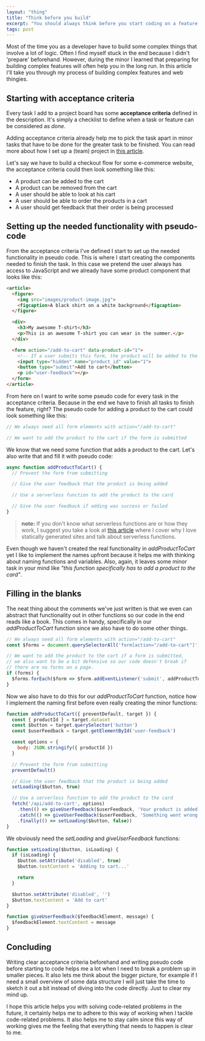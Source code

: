 ```yaml
---
layout: "thing"
title: "Think before you build"
excerpt: "You should always think before you start coding on a feature. It will help you on the long run."
tags: post
---
```


Most of the time you as a developer have to build some complex things that involve a lot of logic. Often I find myself stuck in the end because I didn't 'prepare' beforehand. However, during the minor I learned that preparing for building complex features will often help you in the long run. In this article I'll take you through my process of building complex features and web thingies.

## Starting with acceptance criteria
Every task I add to a project board has some **acceptance criteria** defined in the description. It's simply a checklist to define when a task or feature can be considered as _done_.

Adding acceptance criteria already help me to pick the task apart in minor tasks that have to be done for the greater task to be finished. You can read more about how I set up a (team) project in [this article](/things/using-github-as-a-scrum-team/).

Let's say we have to build a checkout flow for some e-commerce website, the acceptance criteria could then look something like this:
- A product can be added to the cart
- A product can be removed from the cart
- A user should be able to look at his cart
- A user should be able to order the products in a cart
- A user should get feedback that their order is being processed

## Setting up the needed functionality with pseudo-code
From the acceptance criteria I've defined I start to set up the needed functionality in pseudo code. This is where I start creating the components needed to finish the task. In this case we pretend the user always has access to JavaScript and we already have some product component that looks like this:

```html
<article>
  <figure>
    <img src="images/product-image.jpg">
    <figcaption>A black shirt on a white background</figcaption>
  </figure>

  <div>
    <h3>My awesome T-shirt</h3>
    <p>This is an awesome T-shirt you can wear in the summer.</p>
  </div>

  <form action="/add-to-cart" data-product-id="1">
    <!-- If a user submits this form, the product will be added to the cart -->
    <input type="hidden" name="product_id" value="1">
    <button type="submit">Add to cart</button>
    <p id="user-feedback"></p>
  </form>
</article>
```

From here on I want to write some pseudo code for every task in the acceptance criteria. Because in the end we have to finish all tasks to finish the feature, right? The pseudo code for adding a product to the cart could look something like this:

```js
// We always need all form elements with action="/add-to-cart"

// We want to add the product to the cart if the form is submitted
```

We know that we need some function that adds a product to the cart. Let's also write that and fill it with pseudo code:

```js
async function addProductToCart() {
  // Prevent the form from submitting

  // Give the user feedback that the product is being added

  // Use a serverless function to add the product to the card

  // Give the user feedback if adding was success or failed
}
```

> **note:** If you don't know what serverless functions are or how they work, I suggest you take a look at [this article](/things/why-i-love-statically-generated-sites) where I cover why I love statically generated sites and talk about serverless functions.

Even though we haven't created the real functionality in _addProductToCart_ yet I like to implement the names upfront because it helps me with thinking about naming functions and variables. Also, again, it leaves some minor task in your mind like _"this function specifically has to add a product to the card"_.


## Filling in the blanks
The neat thing about the comments we've just written is that we even can abstract that functionality out in other functions so our code in the end reads like a book. This comes in handy, specifically in our _addProductToCart_ function since we also have to do some other things.

```js
// We always need all form elements with action="/add-to-cart"
const $forms = document.querySelectorAll('form[action="/add-to-cart"]')

// We want to add the product to the cart if a form is submitted,
// we also want to be a bit defensive so our code doesn't break if
// there are no forms on a page.
if (forms) {
  $forms.forEach($form => $form.addEventListener('submit', addProductToCart))
}
```

Now we also have to do this for our _addProductToCart_ function, notice how I implement the naming first before even really creating the minor functions:

```js
function addProductToCart({ preventDefault, target }) {
  const { productId } = target.dataset
  const $button = target.querySelector('button')
  const $userFeedback = target.getElementById('user-feedback')

  const options = {
    body: JSON.stringify({ productId })
  }

  // Prevent the form from submitting
  preventDefault()

  // Give the user feedback that the product is being added
  setLoading($button, true)

  // Use a serverless function to add the product to the card
  fetch('/api/add-to-cart', options)
    .then(() => giveUserFeedback($userFeedback, 'Your product is added to the cart'))
    .catch(() => giveUserFeedback($userFeedback, 'Something went wrong'))
    .finally(() => setLoading($button, false))
}
```

We obviously need the _setLoading_ and _giveUserFeedback_ functions:

```js
function setLoading($button, isLoading) {
  if (isLoading) {
    $button.setAttribute('disabled', true)
    $button.textContent = 'Adding to cart...'

    return
  }

  $button.setAttribute('disabled', '')
  $button.textContent = 'Add to cart'
}

function giveUserFeedback($feedbackElement, message) {
  $feedbackElement.textContent = message
}
```

## Concluding
Writing clear acceptance criteria beforehand and writing pseudo code before starting to code helps me a lot when I need to break a problem up in smaller pieces. It also lets me think about the bigger picture, for example if I need a small overview of some data structure I will just take the time to sketch it out a bit instead of diving into the code directly. Just to clear my mind up.

I hope this article helps you with solving code-related problems in the future, it certainly helps me to adhere to this way of working when I tackle code-related problems. It also helps me to stay calm since this way of working gives me the feeling that everything that needs to happen is clear to me.
